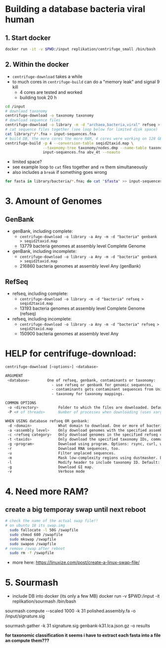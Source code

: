 # Building a database bacteria viral human

## 1. Start docker

````bash
docker run -it -v $PWD:/input replikation/centrifuge_small /bin/bash
````

## 2. Within the docker

* ``centrifuge-download`` takes a while
* to much cores in ``centrifuge-build`` can do a "memory leak" and signal 9 kill
  * 4 cores are tested and worked
  * building took 20 h

````bash
cd /input
# downlaod taxonomy
centrifuge-download -o taxonomy taxonomy
# download sequence files
centrifuge-download -o library -m -d "archaea,bacteria,viral" refseq > seqid2taxid.map
# cat sequence files together (see loop below for limited disk space)
cat library/*/*.fna > input-sequences.fna
# build DB, the more cores the more RAM, 4 cores were working on 128 GB RAM
centrifuge-build -p 4 --conversion-table seqid2taxid.map \
                 --taxonomy-tree taxonomy/nodes.dmp --name-table taxonomy/names.dmp \
                 input-sequences.fna abv_4t --noauto
````

* limited space?
* see example loop to `cat` files together and `rm` them simultaneously
* also includes a `break` if something goes wrong

````bash
for fasta in library/bacteria/*.fna; do cat "$fasta" >> input-sequences.fna && rm -f "$fasta" || break ; done
````

# 3. Amount of Genomes
## GenBank

* genBank, including complete:
  * ``centrifuge-download -o library -a Any -m -d "bacteria" genbank > seqid2taxid.map``
  *  13779 bacteria genomes at assembly level Complete Genome
* genBank, including incomplete:
  * ``centrifuge-download -o library -a Any -m -d "bacteria" genbank > seqid2taxid.map``
  * 216860 bacteria genomes at assembly level Any (genBank)

## RefSeq

* refseq, including complete:
  * ``centrifuge-download -o library -m -d "bacteria" refseq > seqid2taxid.map``
  * 13193 bacteria genomes at assembly level Complete Genome (refseq)
* refseq, including incomplete:
  * ``centrifuge-download -o library -a Any -m -d "bacteria" refseq > seqid2taxid.map``
  * 150900 bacteria genomes at assembly level Any



# HELP for centrifuge-download:


````bash
centrifuge-download [<options>] <database>

ARGUMENT
 <database>        One of refseq, genbank, contaminants or taxonomy:
                     - use refseq or genbank for genomic sequences,
                     - contaminants gets contaminant sequences from UniVec and EmVec,
                     - taxonomy for taxonomy mappings.

COMMON OPTIONS
 -o <directory>         Folder to which the files are downloaded. Default: '.'.
 -P <# of threads>      Number of processes when downloading (uses xargs). Default: '1'

WHEN USING database refseq OR genbank:
 -d <domain>            What domain to download. One or more of bacteria, viral, archaea, fungi, protozoa, invertebrate, plant, vertebrate_mammalian, vertebrate_other (comma separated).
 -a <assembly level>    Only download genomes with the specified assembly level. Default: 'Complete Genome'. Use 'Any' for any assembly level.
 -c <refseq category>   Only download genomes in the specified refseq category. Default: any.
 -t <taxids>            Only download the specified taxonomy IDs, comma separated. Default: any.
 -g <program>           Download using program. Options: rsync, curl, wget. Default wget (auto-detected).
 -r                     Download RNA sequences, too.
 -u                     Filter unplaced sequences.
 -m                     Mask low-complexity regions using dustmasker. Default: off.
 -l                     Modify header to include taxonomy ID. Default: off.
 -g                     Download GI map.
 -v                     Verbose mode
 ````






# 4. Need more RAM?
## create a big temporay swap until next reboot
````bash
# check the name of the actual swap file!!
# on ubuntu 18 its swap.img
  sudo fallocate -l 50G /swapfile
  sudo chmod 600 /swapfile
  sudo mkswap /swapfile
  sudo swapon /swapfile
# remove /swap after reboot
  sudo rm -f /swapfile
````

* more here: https://linuxize.com/post/create-a-linux-swap-file/

# 5. Sourmash

* include DB into docker (its only a few MB)
docker run -v $PWD:/input -it replikation/sourmash /bin/bash

sourmash compute --scaled 1000 -k 31  polished.assembly.fa -o /input/signature.sig

sourmash gather -k 31 signature.sig genbank-k31.lca.json.gz -o results

**for taxonomic classification it seems i have to extract each fasta into a file an compute them???**
